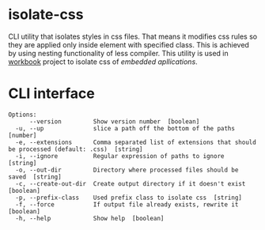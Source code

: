 # isolate-css
CLI utility that isolates styles in css files. That means it modifies css rules so they are applied only inside element with specified class. This is achieved by using nesting functionality of less compiler.
This utility is used in [workbook](https://github.com/FMFI-UK-1-AIN-412/workbook) project to isolate css of *embedded apllications*.

# CLI interface

```
Options:
      --version         Show version number  [boolean]
  -u, --up              slice a path off the bottom of the paths  [number]
  -e, --extensions      Comma separated list of extensions that should be processed (default: .css)  [string]
  -i, --ignore          Regular expression of paths to ignore  [string]
  -o, --out-dir         Directory where processed files should be saved  [string]
  -c, --create-out-dir  Create output directory if it doesn't exist  [boolean]
  -p, --prefix-class    Used prefix class to isolate css  [string]
  -f, --force           If output file already exists, rewrite it  [boolean]
  -h, --help            Show help  [boolean]
```
